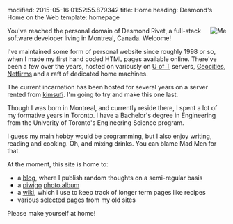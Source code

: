 modified: 2015-05-16 01:52:55.879342
title: Home
heading: Desmond's Home on the Web
template: homepage

<img src="{static}/me01.jpg"
     style="float: right; margin-left:1em; margin-bottom: 1em;"
     alt="Me" title="Me"/>
     
You've reached the personal domain of Desmond Rivet, a full-stack software
developer living in Montreal, Canada.  Welcome!

I've maintained some form of personal website since roughly 1998 or so, when
I made my first hand coded HTML pages available online.  There've been a few
over the years, hosted on variously on [U of T][8] servers, [Geocities][7],
[Netfirms][9] and a raft of dedicated home machines.

The current incarnation has been hosted for several years on a server rented
from [kimsufi][6].  I'm going to try and make this one last.

Though I was born in Montreal, and currently reside there, I spent a lot of
my formative years in Toronto.  I have a Bachelor's degree in Engineering
from the Univerity of Toronto's Engineering Science program.

I guess my main hobby would be programming, but I also enjoy writing,
reading and cooking.  Oh, and mixing drinks.  You can blame Mad Men for
that.

At the moment, this site is home to:

* a [blog][1], where I publish random thoughts on a semi-regular basis
* a [piwigo][2] [photo album][3]
* a [wiki][4], which I use to keep track of longer term pages like recipes
* various [selected pages][5] from my old sites

Please make yourself at home!

[1]: /blog
[2]: https://piwigo.org/
[3]: https://photos.desmondrivet.com
[4]: https://wiki.desmondrivet.com
[5]: /oldsite
[6]: https://www.kimsufi.com/ca/en/
[7]: https://en.wikipedia.org/wiki/Yahoo!_GeoCities
[8]: https://www.utoronto.ca/
[9]: https://www.netfirms.ca/
